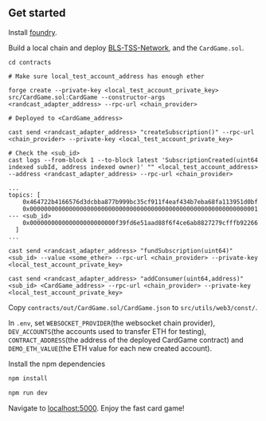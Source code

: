 ## Get started

Install [foundry](https://github.com/foundry-rs/foundry#installation).

Build a local chain and deploy [BLS-TSS-Network](https://github.com/ARPA-Network/BLS-TSS-Network), and the `CardGame.sol`.

```
cd contracts

# Make sure local_test_account_address has enough ether

forge create --private-key <local_test_account_private_key> src/CardGame.sol:CardGame --constructor-args <randcast_adapter_address> --rpc-url <chain_provider>

# Deployed to <CardGame_address>

cast send <randcast_adapter_address> "createSubscription()" --rpc-url <chain_provider> --private-key <local_test_account_private_key>

# Check the <sub_id>
cast logs --from-block 1 --to-block latest 'SubscriptionCreated(uint64 indexed subId, address indexed owner)' "" <local_test_account_address> --address <randcast_adapter_address> --rpc-url <chain_provider>

...
topics: [
  	0x464722b4166576d3dcbba877b999bc35cf911f4eaf434b7eba68fa113951d0bf
  	0x0000000000000000000000000000000000000000000000000000000000000001  --- <sub_id>
  	0x000000000000000000000000f39fd6e51aad88f6f4ce6ab8827279cfffb92266
  ]
...

cast send <randcast_adapter_address> "fundSubscription(uint64)" <sub_id> --value <some_ether> --rpc-url <chain_provider> --private-key <local_test_account_private_key>

cast send <randcast_adapter_address> "addConsumer(uint64,address)" <sub_id> <CardGame_address> --rpc-url <chain_provider> --private-key <local_test_account_private_key>
```

Copy `contracts/out/CardGame.sol/CardGame.json` to `src/utils/web3/const/`.

In `.env`, set `WEBSOCKET_PROVIDER`(the websocket chain provider), `DEV_ACCOUNTS`(the accounts used to transfer ETH for testing), `CONTRACT_ADDRESS`(the address of the deployed CardGame contract) and `DEMO_ETH_VALUE`(the ETH value for each new created account).

Install the npm dependencies

```bash
npm install
```

```bash
npm run dev
```

Navigate to [localhost:5000](http://localhost:5000). Enjoy the fast card game!
